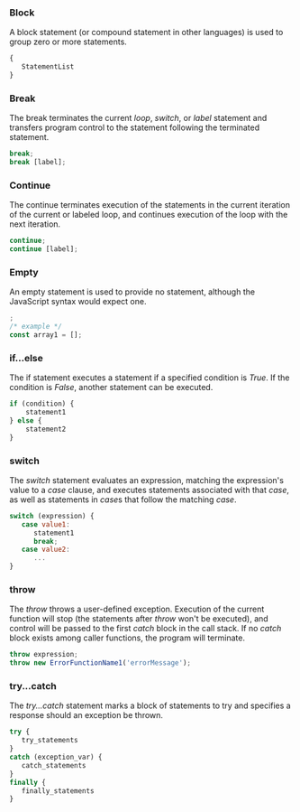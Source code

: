 <link rel="stylesheet" href="https://cdn.jsdelivr.net/npm/bootstrap-icons@1.5.0/font/bootstrap-icons.css">
<link rel="stylesheet" href="../../lib/js_style.css">


### Block
A block statement (or compound statement in other languages) is used to group zero or more statements.
```js
{
   StatementList
}
```

### Break
The break terminates the current *loop*, *switch*, or *label* statement and transfers program control to the statement following the terminated statement.
```js
break;
break [label];
```

### Continue
The continue terminates execution of the statements in the current iteration of the current or labeled loop, and continues execution of the loop with the next iteration.
```js
continue;
continue [label];
```

### Empty
An empty statement is used to provide no statement, although the JavaScript syntax would expect one.
```js
;
/* example */ 
const array1 = [];
```

### if...else
The if statement executes a statement if a specified condition is *True*. If the condition is *False*, another statement can be executed.
```js
if (condition) {
    statement1
} else {
    statement2
}
```

### switch
The *switch* statement evaluates an expression, matching the expression's value to a *case* clause, and executes statements associated with that *case*, as well as statements in *case*s that follow the matching *case*.
```js
switch (expression) {
   case value1:
      statement1
      break;
   case value2:
      ...
}
```

### throw
The *throw* throws a user-defined exception. Execution of the current function will stop (the statements after *throw* won't be executed), and control will be passed to the first *catch* block in the call stack. If no *catch* block exists among caller functions, the program will terminate.
```js
throw expression;
throw new ErrorFunctionName1('errorMessage');
```

### try...catch
The *try...catch* statement marks a block of statements to try and specifies a response should an exception be thrown.
```js
try {
   try_statements
}
catch (exception_var) {
   catch_statements
}
finally {
   finally_statements
}
```


